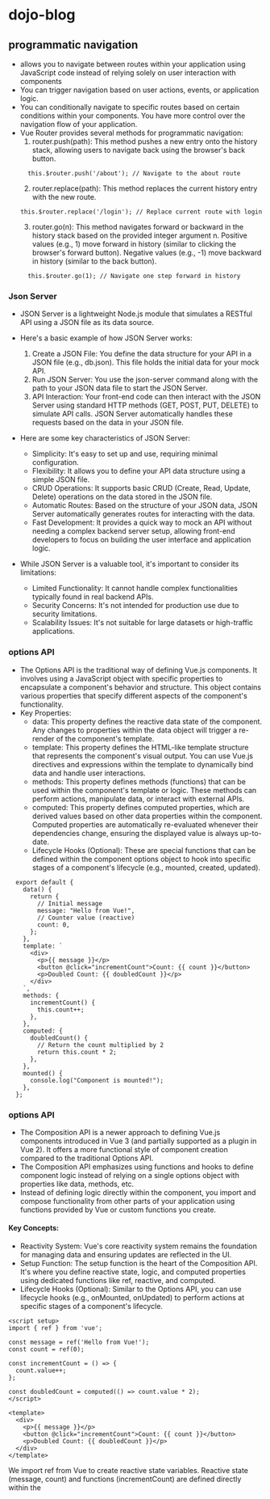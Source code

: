 # dojo-blog

<!-- ## Project setup
```
npm install
```

### Compiles and hot-reloads for development
```
npm run serve
```

### Compiles and minifies for production
```
npm run build
```

### Customize configuration
See [Configuration Reference](https://cli.vuejs.org/config/). -->

## programmatic navigation
* allows you to navigate between routes within your application using JavaScript code instead of relying solely on user interaction with <router-link> components
* You can trigger navigation based on user actions, events, or application logic.
* You can conditionally navigate to specific routes based on certain conditions within your components. You have more control over the navigation flow of your application.
* Vue Router provides several methods for programmatic navigation:
  1. router.push(path): This method pushes a new entry onto the history stack, allowing users to navigate back using the browser's back button.
  ```
    this.$router.push('/about'); // Navigate to the about route
  ```
  2. router.replace(path): This method replaces the current history entry with the new route.
  ```
  this.$router.replace('/login'); // Replace current route with login
  ```
  3. router.go(n): This method navigates forward or backward in the history stack based on the provided integer argument n. Positive values (e.g., 1) move forward in history (similar to clicking the browser's forward button). Negative values (e.g., -1) move backward in history (similar to the back button).
  ```
    this.$router.go(1); // Navigate one step forward in history
  ```

### Json Server
* JSON Server is a lightweight Node.js module that simulates a RESTful API using a JSON file as its data source.
* Here's a basic example of how JSON Server works:
    1. Create a JSON File: You define the data structure for your API in a JSON file (e.g., db.json). This file holds the initial data for your mock API.
    2. Run JSON Server: You use the json-server command along with the path to your JSON data file to start the JSON Server.
    3. API Interaction: Your front-end code can then interact with the JSON Server using standard HTTP methods (GET, POST, PUT, DELETE) to simulate API calls. JSON Server automatically handles these requests based on the data in your JSON file.
* Here are some key characteristics of JSON Server:

    * Simplicity: It's easy to set up and use, requiring minimal configuration.
    * Flexibility: It allows you to define your API data structure using a simple JSON file.
    * CRUD Operations: It supports basic CRUD (Create, Read, Update, Delete) operations on the data stored in the JSON file.
    * Automatic Routes: Based on the structure of your JSON data, JSON Server automatically generates routes for interacting with the data.
    * Fast Development: It provides a quick way to mock an API without needing a complex backend server setup, allowing front-end developers to focus on building the user interface and application logic.
* While JSON Server is a valuable tool, it's important to consider its limitations:

    * Limited Functionality: It cannot handle complex functionalities typically found in real backend APIs.
    * Security Concerns: It's not intended for production use due to security limitations.
    * Scalability Issues: It's not suitable for large datasets or high-traffic applications.

### options API
* The Options API is the traditional way of defining Vue.js components. It involves using a JavaScript object with specific properties to encapsulate a component's behavior and structure. This object contains various properties that specify different aspects of the component's functionality.
* Key Properties:
  * data: This property defines the reactive data state of the component. Any changes to properties within the data object will trigger a re-render of the component's template.
  * template: This property defines the HTML-like template structure that represents the component's visual output. You can use Vue.js directives and expressions within the template to dynamically bind data and handle user interactions.
  * methods: This property defines methods (functions) that can be used within the component's template or logic. These methods can perform actions, manipulate data, or interact with external APIs.
  * computed: This property defines computed properties, which are derived values based on other data properties within the component. Computed properties are automatically re-evaluated whenever their dependencies change, ensuring the displayed value is always up-to-date.
  * Lifecycle Hooks (Optional): These are special functions that can be defined within the component options object to hook into specific stages of a component's lifecycle (e.g., mounted, created, updated).
```
  export default {
    data() {
      return {
        // Initial message
        message: "Hello from Vue!",
        // Counter value (reactive)
        count: 0,
      };
    },
    template: `
      <div>
        <p>{{ message }}</p>
        <button @click="incrementCount">Count: {{ count }}</button>
        <p>Doubled Count: {{ doubledCount }}</p>
      </div>
    `,
    methods: {
      incrementCount() {
        this.count++;
      },
    },
    computed: {
      doubledCount() {
        // Return the count multiplied by 2
        return this.count * 2;
      },
    },
    mounted() {
      console.log("Component is mounted!");
    },
  };
```
### options API
* The Composition API is a newer approach to defining Vue.js components introduced in Vue 3 (and partially supported as a plugin in Vue 2). It offers a more functional style of component creation compared to the traditional Options API.
* The Composition API emphasizes using functions and hooks to define component logic instead of relying on a single options object with properties like data, methods, etc.
* Instead of defining logic directly within the component, you import and compose functionality from other parts of your application using functions provided by Vue or custom functions you create.
#### Key Concepts:

- Reactivity System: Vue's core reactivity system remains the foundation for managing data and ensuring updates are reflected in the UI.
- Setup Function: The setup function is the heart of the Composition API. It's where you define reactive state, logic, and computed properties using dedicated functions like ref, reactive, and computed.
- Lifecycle Hooks (Optional): Similar to the Options API, you can use lifecycle hooks (e.g., onMounted, onUpdated) to perform actions at specific stages of a component's lifecycle.
```
<script setup>
import { ref } from 'vue';

const message = ref('Hello from Vue!');
const count = ref(0);

const incrementCount = () => {
  count.value++;
};

const doubledCount = computed(() => count.value * 2);
</script>

<template>
  <div>
    <p>{{ message }}</p>
    <button @click="incrementCount">Count: {{ count }}</button>
    <p>Doubled Count: {{ doubledCount }}</p>
  </div>
</template>

```
We import ref from Vue to create reactive state variables.
Reactive state (message, count) and functions (incrementCount) are defined directly within the <script setup> tag.
The computed property doubledCount is defined using computed.
The template remains similar, referencing the reactive state and computed property.

### setup() and created()
1. setup() (Composition API):
* Introduced in Vue 3.
* The setup function is the entry point for defining component logic in the Composition API. It's where you declare reactive state, define functions (methods), and create computed properties using functions like ref, reactive, and computed provided by Vue.
```
<script setup>
import { ref } from 'vue';

const message = ref('Hello from Vue!');
const count = ref(0);

const incrementCount = () => {
  count.value++;
};

const doubledCount = computed(() => count.value * 2);

return { message, count, incrementCount, doubledCount };
</script>

<template>
  <div>
    <p>{{ message }}</p>
    <button @click="incrementCount">Count: {{ count }}</button>
    <p>Doubled Count: {{ doubledCount }}</p>
  </div>
</template>

```
2. created() (Options API):
* The created hook is called synchronously after the component has been created (before mounting). It's a good place to perform actions that need to be done before the component is inserted into the DOM, such as fetching initial data from an API.
```
export default {
  data() {
    return {
      message: 'Hello from Vue!',
      items: [],
    };
  },
  created() {
    fetch('https://api.example.com/items')
      .then(response => response.json())
      .then(data => {
        this.items = data;
      })
      .catch(error => console.error(error));
  },
  // ... other options
};

```
| **Feature** | **setup() (Composition API)** | **created() (Options API)** |
| :---         |     :---:      |          ---: |
|   Context   | Composition API     | Options API    |
| Purpose    | Define reactive state, methods, computed properties       | Perform actions before mounting      |
| Usage    | Within <script setup> tag       | Within options object      |
| Execution Timing    | Synchronous       | Synchronous after creation      |
| Access to DOM    | No direct DOM access     | Limited DOM access (might be discouraged)     |

### Refs
* Refs (short for references) are a core concept in Vue.js for creating reactive references to DOM elements or JavaScript values. They provide a way to directly access and manipulate these elements or values within your components.
* Key Characteristics:

    1. Reactivity: Refs are reactive, meaning changes to the value they hold will trigger a re-render of the component's template if used within it.
    2. Creation: You can create refs using the ref function provided by Vue. You can either call it directly or use it as an attribute in your template.
    3. Accessing Refs:
        - Template: Use the ref name prefixed with $refs to access the element or value within the template.
        - JavaScript: Access the ref value directly using the ref object returned by the ref function.
#### Creating Refs:
1. Using ref function:
    ```
        const myRef = ref(null); // Create an empty ref
        const someValue = ref('Initial value'); // Ref holding a string
    ```
2. Using ref attribute in template:
```
<input ref="myInput">

<script>
export default {
  setup() {
    const myInputRef = ref(null);
    return { myInputRef };
  }
}
</script>

```
#### Accessing Refs:
1. In Template:
```
<button @click="$refs.myButton.focus()">Focus Button</button>
```
2. In JavaScript:
```
myRef.value = someNewElement; // Assigning a new DOM element to the ref

console.log(someValue.value); // Accessing the current value of the ref
```

### Reactive()
*  Creates a reactive object. Any changes to the properties within the object will trigger a re-render.
```
import { reactive } from 'vue';

const person = reactive({
  firstName: 'John',
  lastName: 'Doe',
});

// Later
person.firstName = 'Jane'; // Update a property within the reactive object

```
| **Feature** | **ref** | **reactive** |
| :---         |     :---:      |          ---: |
|   Purpose   | Creates a reactive reference to a single value     | Creates a reactive object    |
| Data Type    | Primitive values (strings, numbers, booleans), objects       | Objects (with potential nested properties)      |
| Reactivity Depth    | Tracks changes to the referenced value       | Deep reactivity - tracks changes to all properties      |
| Use Cases    | Single values, DOM element references       | Complex data structures      |


### what is computed()
* the computed function is used to define derived properties within your components. These derived properties are not directly stored in the component's data but are calculated based on other reactive data properties. 
```
export default {
  data() {
    return {
      count: 0,
    };
  },
  computed: {
    doubledCount() {
      return this.count * 2;
    },
  },
  // ... other options
};

```

###  watch and watcheffect
* Both watch (Options API) and watchEffect (Composition API) are functionalities in Vue.js used to track changes in reactive data and execute side effects in response to those changes.
1. **watch (Options API)**: Monitors specific reactive data properties and executes a callback function whenever the value of those properties changes. Defined within the watch property of your component's options object.
```
watch: {
  // Property to watch: callback function
  someProperty(newValue, oldValue) {
    // Code to execute when the property changes
  },
  // You can watch multiple properties using separate entries
},
```
2. **watchEffect (Composition API)**: Similar to watch, it tracks changes in reactive data but uses a more functional approach. Defined as a function within the <script setup> tag or setup()

### Async and Await
* Async/await is a powerful combination of keywords used in JavaScript (introduced in ES2017) to handle asynchronous operations in a more synchronous-like manner. 
*  The async keyword is used before the function keyword when defining an asynchronous function. It marks the function as asynchronous, meaning it can perform operations that might take time to complete (like network requests, file I/O, etc.) without blocking the main thread execution.An asynchronous function always returns a Promise object, even if it doesn't explicitly use the return statement.
* The await keyword can only be used within an async function. It pauses the execution of the async function at that point until the Promise returned by the awaited expression (like an API call) resolves or rejects. If the Promise resolves, the await expression returns the resolved value. If the Promise rejects, the await expression throws an error. 
* After the awaited expression settles (resolves or rejects), the async function continues execution from the line after the await.
*  Compared to traditional Promise-based code with .then and .catch chains, async/await makes asynchronous code appear more synchronous and easier to read.
```
async function fetchData() {
  const response = await fetch('https://api.example.com/data');
  const data = await response.json();
  return data;
}

fetchData()
  .then(data => console.log(data))
  .catch(error => console.error(error));

```
* `fetchData` is an async function that fetches data from an API. `await fetch(...)` pauses the function until the fetch completes and returns the response object. `await response.json()` pauses again until the response is converted to JSON and returns the parsed data. The `then` and `catch` are used at the end to handle the resolved data or any errors.
### synchronous and asynchronous 
* A synchronous function executes line by line in a sequential manner. It doesn't perform any operations that might take time to complete (like waiting for network requests or user input) until the current line finishes execution. The main thread is blocked while the synchronous function is running, meaning the browser or JavaScript engine can't process anything else until the function finishes.
* An asynchronous function can perform operations that take time to complete without blocking the main thread. It typically uses mechanisms like callbacks or Promises to handle the completion of these long-running operations at a later time. The main thread can continue processing other tasks while the asynchronous operation is ongoing.
```
// Synchronous (blocks main thread)
function getDataSync() {
  // Simulate a long-running operation (e.g., network request)
  for (let i = 0; i < 1000000; i++) {}
  return "Data from synchronous function";
}

// Asynchronous (non-blocking)
async function getDataAsync() {
  // Simulate an asynchronous operation (e.g., fetch API call)
  const response = await fetch('https://api.example.com/data');
  const data = await response.json();
  return data;
}

```
